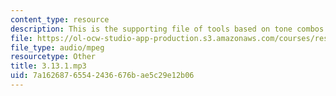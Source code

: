 ```yaml
---
content_type: resource
description: This is the supporting file of tools based on tone combos.
file: https://ol-ocw-studio-app-production.s3.amazonaws.com/courses/res-21g-003-learning-chinese-a-foundation-course-in-mandarin-spring-2011/7a16268765542436676bae5c29e12b06_3.13.1.mp3
file_type: audio/mpeg
resourcetype: Other
title: 3.13.1.mp3
uid: 7a162687-6554-2436-676b-ae5c29e12b06
---
```

